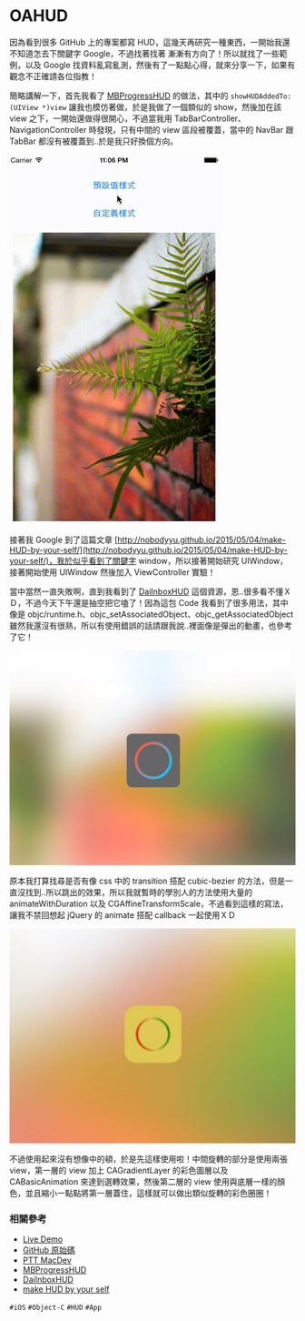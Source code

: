 # OAHUD

因為看到很多 GitHub 上的專案都寫 HUD，這幾天再研究一種東西，一開始我還不知道怎去下關鍵字 Google，不過找著找著 漸漸有方向了！所以就找了一些範例，以及 Google 找資料亂寫亂測，然後有了一點點心得，就來分享一下，如果有觀念不正確請各位指教！

簡略講解一下，首先我看了 [MBProgressHUD](https://github.com/jdg/MBProgressHUD) 的做法，其中的 `showHUDAddedTo:(UIView *)view` 讓我也模仿著做，於是我做了一個類似的 show，然後加在該 view 之下，一開始還做得很開心，不過當我用 TabBarController、NavigationController 時發現，只有中間的 view 區段被覆蓋，當中的 NavBar 跟 TabBar 都沒有被覆蓋到..於是我只好換個方向。

![OAHUD 動畫 Demo](img/001.gif)

接著我 Google 到了這篇文章 [http://nobodyyu.github.io/2015/05/04/make-HUD-by-your-self/](http://nobodyyu.github.io/2015/05/04/make-HUD-by-your-self/)，我於似乎看到了關鍵字 window，所以接著開始研究 UIWindow，接著開始使用 UIWindow 然後加入 ViewController 實驗！

當中當然一直失敗啊，直到我看到了 [DaiInboxHUD](https://github.com/DaidoujiChen/DaiInboxHUD) 這個資源，恩..很多看不懂ＸＤ，不過今天下午還是抽空把它嗑了！因為這包 Code 我看到了很多用法，其中像是 objc/runtime.h、objc_setAssociatedObject、objc_getAssociatedObject 雖然我還沒有很熟，所以有使用錯誤的話請跟我說..裡面像是彈出的動畫，也參考了它！

![預設的 OAHUD 樣式](img/002.jpg)

原本我打算找尋是否有像 css 中的 transition 搭配 cubic-bezier 的方法，但是一直沒找到..所以跳出的效果，所以我就暫時的學別人的方法使用大量的 animateWithDuration 以及 CGAffineTransformScale，不過看到這樣的寫法，讓我不禁回想起 jQuery 的 animate 搭配 callback 一起使用ＸＤ

![多樣的樣式設定](img/003.jpg)

不過使用起來沒有想像中的頓，於是先這樣使用啦！中間旋轉的部分是使用兩張 view，第一層的 view 加上 CAGradientLayer 的彩色圖層以及 CABasicAnimation 來達到選轉效果，然後第二層的 view 使用與底層一樣的顏色，並且縮小一點點將第一層蓋住，這樣就可以做出類似旋轉的彩色圈圈！

### 相關參考
* [Live Demo](https://github.com/comdan66/OAHUD/blob/master/OAHUD.gif)
* [GitHub 原始碼](https://github.com/comdan66/OAHUD)
* [PTT MacDev](https://www.ptt.cc/bbs/MacDev/M.1436456012.A.ACC.html)
* [MBProgressHUD](https://github.com/jdg/MBProgressHUD)
* [DaiInboxHUD](https://github.com/DaidoujiChen/DaiInboxHUD)
* [make HUD by your self](http://nobodyyu.github.io/2015/05/04/make-HUD-by-your-self/)

`#iOS` `#Object-C` `#HUD` `#App`